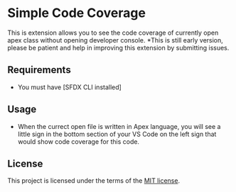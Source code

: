 # Simple Code Coverage

This is extension allows you to see the code coverage of currently open apex class without opening developer console.
*This is still early version, please be patient and help in improving this extension by submitting issues.

## Requirements

- You must have [SFDX CLI installed]

## Usage
- When the currect open file is written in Apex language, you will see a little sign in the bottom section of your VS Code on the left sign that would show code coverage for this code.

## License 
This project is licensed under the terms of the [MIT license](LICENSE).
